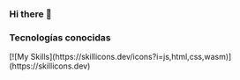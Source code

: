 ### Hi there 👋

<!--
**Jragx/Jragx** is a ✨ _special_ ✨ repository because its `README.md` (this file) appears on your GitHub profile.

Here are some ideas to get you started:

- 🔭 I’m currently working on ...
- 🌱 I’m currently learning ...
- 👯 I’m looking to collaborate on ...
- 🤔 I’m looking for help with ...
- 💬 Ask me about ...
- 📫 How to reach me: ...
- 😄 Pronouns: ...
- ⚡ Fun fact: ...
-->


<!-- Language and Tools -->

<h3 align="left">Tecnologías conocidas</h3>
[![My Skills](https://skillicons.dev/icons?i=js,html,css,wasm)](https://skillicons.dev)
  


